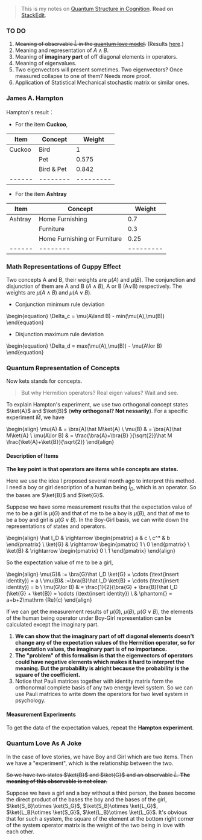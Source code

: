 

> This is my notes on [Quantum Structure in Cognition](http://arxiv.org/abs/0805.3850).
> **Read on** [StackEdit](https://stackedit.io/viewer#!url=https://raw.githubusercontent.com/emptymalei/quantumPsychology/master/quantumCognition.md).


### TO DO

1. ~~Meaning of observable $\hat L$ in the [quantum love model](#quantum-love-as-a-joke).~~ (Results [here](#description-of-items).)
2. Meaning and representation of $A\land B$.
3. Meaning of **imaginary part** of off diagonal elements in operators.
4. Meaning of eigenvalues.
4. Two eigenvectors will present sometimes. Two eigenvectors? Once measured collapse to one of them? Needs more proof.
4. Application of Statistical Mechanical stochastic matrix or similar ones.
 

$$\newcommand{\ud}[1]{{#1^{\dagger}}}
\newcommand{\bra}[1]{\left\langle #1\right|}
\newcommand{\ket}[1]{\left| #1\right\rangle}
\newcommand\Tr{\mathrm{Tr}}
\newcommand{\braket}[2]{\langle #1 \mid #2 \rangle}
\newcommand\d{\mathrm{d}}
\newcommand\I{\mathbb{I}}
\newcommand{\avg}[1]{\left< #1 \right>}$$


### James A. Hampton

Hampton's result：

* For the item **Cuckoo**, 


| Item        | Concept           | Weight  |
| ------------- | ------------- | ----- |
| Cuckoo      |  Bird     |    1   |
|             |   Pet        |  0.575       |
|       |   Bird & Pet        |     0.842    |
| ------ | -------- | --------- |

* For the item **Ashtray**


| Item      | Concept      |    Weight    |
| --------- | ----------- | ----------- |
| Ashtray   |  Home Furnishing     |  0.7  |
|        |  Furniture     |  0.3  |
|        |  Home Furnishing or Furniture     |  0.25    |
| ------ | -------- | --------- |


### Math Representations of Guppy Effect

Two concepts A and B, their weights are $\mu(A)$ and $\mu(B)$. The conjunction and disjunction of them are A and B ($A \land B$), A or B (A$\lor$B) respectively. The weights are $\mu(A\land B)$ and $\mu(A\lor B)$.

* Conjunction minimum rule deviation

\begin{equation}
\Delta_c = \mu(A\land B) - min(\mu(A),\mu(B))
\end{equation}

* Disjunction maximum rule deviation

\begin{equation}
\Delta_d = max(\mu(A),\mu(B)) - \mu(A\lor B)
\end{equation}


### Quantum Representation of Concepts


Now kets stands for concepts.

> But why Hermition operators? Real eigen values? Wait and see.

To explain Hampton's experiment, we use two orthogonal concept states $\ket{A}$ and $\ket{B}$ (**why orthogonal? Not nessarily**). For a specific experiment $\hat M$, we have

\begin{align}
\mu(A) & = \bra{A}\hat M\ket{A} \\
\mu(B) & = \bra{A}\hat M\ket{A} \\
\mu(A\lor B) & = \frac{\bra{A}+\bra{B} }{\sqrt{2}}\hat M  \frac{\ket{A}+\ket{B}}{\sqrt{2}}
\end{align}



#### Description of Items

**The key point is that operators are items while concepts are states.**

Here we use the idea I proposed several month ago to interpret this method. I need a boy or girl description of a human being $\hat I_D$, which is an operator. So the bases are $\ket{B}$ and $\ket{G}$.

Suppose we have some measurement results that the expectation value of me to be a girl is $\mu(G)$ and that of me to be a boy is $\mu(B)$, and that of me to be a boy and girl is $\mu(G\lor B)$. In the Boy-Girl basis, we can write down the representations of states and operators.

\begin{align}
\hat I_D & \rightarrow \begin{pmatrix} a & c \\ c^* & b \end{pmatrix} \\
\ket{G} & \rightarrow \begin{pmatrix} 1 \\ 0 \end{pmatrix} \\
\ket{B} & \rightarrow \begin{pmatrix} 0 \\ 1 \end{pmatrix} 
\end{align}

So the expectation value of me to be a girl,

\begin{align}
\mu(G)& := \bra{G}\hat I_D \ket{G} = \cdots (\text{insert identity}) = a \\
\mu(B)& :=\bra{B}\hat I_D \ket{B} = \cdots (\text{insert identity}) = b \\
\mu(G\lor B) &:= \frac{1}{2}(\bra{G} + \bra{B})\hat I_D (\ket{G} + \ket{B}) = \cdots (\text{insert identity}) \\
& \phantom{} = a+b+2\mathrm {Re}(c)
\end{align}

If we can get the measurement results of $\mu(G)$, $\mu(B)$, $\mu(G\lor B)$, the elements of the human being operator under Boy-Girl representation can be calculated except the imaginary part.

1. **We can show that the imaginary part of off diagonal elements doesn't change any of the expectation values of the Hermition operator, so for expectation values, the imaginary part is of no importance.**
2. **The "problem" of this formalism is that the eigenvectors of operators could have negative elements which makes it hard to interpret the meaning. But the probability is alright because the probability is the square of the coefficient.**
3. Notice that Pauli matrices together with identity matrix form the orthonormal complete basis of any two energy level system. So we can use Pauli matrices to write down the operators for two level system in psychology.

#### Measurement Experiments

To get the data of the expectation values, repeat the **Hampton experiment**.





### Quantum Love As A Joke


In the case of love stories, we have Boy and Girl which are two items. Then we have a "experiment", which is the relationship between the two.

~~So we have two states $\ket{B}$ and $\ket{G}$ and an observable $\hat L$. **The meaning of this observable is not clear.**~~

Suppose we have a girl and a boy without a third person, the bases become the direct product of the bases the boy and the bases of the girl, $\ket{S_B}\otimes \ket{S_G}$, $\ket{S_B}\otimes \ket{L_G}$, $\ket{L_B}\otimes \ket{S_G}$, $\ket{L_B}\otimes \ket{L_G}$. It's obvious that for such a system, the square of the element at the bottom right corner of the system operator matrix is the weight of the two being in love with each other.







